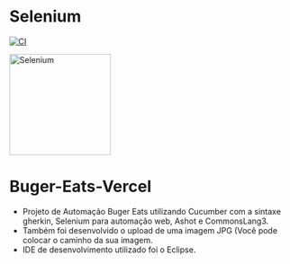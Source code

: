 # Selenium

[![CI](https://github.com/SeleniumHQ/selenium/actions/workflows/ci.yml/badge.svg?branch=trunk&event=schedule)](https://github.com/SeleniumHQ/selenium/actions/workflows/ci.yml)

<a href="https://selenium.dev"><img src="https://selenium.dev/images/selenium_logo_square_green.png" width="180" alt="Selenium"/></a>



# Buger-Eats-Vercel
- Projeto de Automação Buger Eats utilizando Cucumber com a sintaxe gherkin, Selenium para automação web, Ashot e CommonsLang3.
- Também foi desenvolvido o upload de uma imagem JPG (Você pode colocar o caminho da sua imagem.
- IDE de desenvolvimento utilizado foi o Eclipse.
